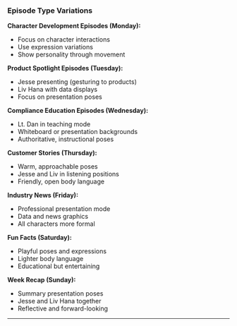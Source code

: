 ### Episode Type Variations

**Character Development Episodes (Monday):**
- Focus on character interactions
- Use expression variations
- Show personality through movement

**Product Spotlight Episodes (Tuesday):**
- Jesse presenting (gesturing to products)
- Liv Hana with data displays
- Focus on presentation poses

**Compliance Education Episodes (Wednesday):**
- Lt. Dan in teaching mode
- Whiteboard or presentation backgrounds
- Authoritative, instructional poses

**Customer Stories (Thursday):**
- Warm, approachable poses
- Jesse and Liv in listening positions
- Friendly, open body language

**Industry News (Friday):**
- Professional presentation mode
- Data and news graphics
- All characters more formal

**Fun Facts (Saturday):**
- Playful poses and expressions
- Lighter body language
- Educational but entertaining

**Week Recap (Sunday):**
- Summary presentation poses
- Jesse and Liv Hana together
- Reflective and forward-looking

---
